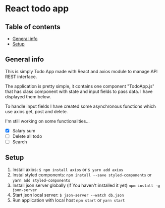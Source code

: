 # React todo app


## Table of contents
* [General info](#general-info)
* [Setup](#setup)

## General info
This is simply Todo App made with React and axios module to manage API REST interface.

The application is pretty simple, it contains one component "TodoApp.js" that has class component with state and input fields to pass data. I have displayed them below. 

To handle input fields I have created some asynchronous functions which use axios get, post and delete.

I'm still working on some functionalities...
- [x] Salary sum
- [ ] Delete all todo
- [ ] Search 

## Setup

1. Install axios: `$ npm install axios` or `$ yarn add axios`
2. Instal styled components:  `npm install --save styled-components` or `yarn add styled-components`
3. Install json server globally (if You haven't installed it yet) `npm install -g json-server`
4. Start json local server: `$ json-server --watch db.json`
5. Run application with local host `npm start` or `yarn start`



